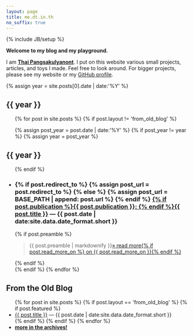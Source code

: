 ```yaml
---
layout: page
title: me.dt.in.th
no_suffix: true
---
```

{% include JB/setup %}

__Welcome to my blog and my playground.__

I am [__Thai Pangsakulyanont__](http://dt.in.th).
I put on this website various small projects, articles, and toys I made.
Feel free to look around.
For bigger projects,
please see my website or my [GitHub profile](http://dtinth.github.io).


{% assign year = site.posts[0].date | date:'%Y' %}

{{ year }}
---------

<ul class="posts">
{% for post in site.posts %}
{% if post.layout != 'from_old_blog' %}

{% assign post_year = post.date | date:'%Y' %}
{% if post_year != year %}
  {% assign year = post_year %}
  </ul><h2>{{ year }}</h2><ul class="posts">
{% endif %}

<li>
<h3>
{% if post.redirect_to %}
  {% assign post_url = post.redirect_to %}
{% else %}
  {% assign post_url = BASE_PATH | append: post.url %}
{% endif %}
<!-- {{ post.path }} -->
<a href="{{ post_url }}">{% if post.publication %}<span class="publication-name">{{ post.publication }}: </span>{% endif %}<span class="post-title">{{ post.title }}</span></a>
<span class="date"> — {{ post.date | date:site.data.date_format.short }}</span></h3>
{% if post.preamble %}
<BLOCKQUOTE class=me-preamble>{{ post.preamble | markdownify }}<a href="{{ post_url }}" class="read-more">&raquo; read more{% if post.read_more_on %} on {{ post.read_more_on }}{% endif %}</a></BLOCKQUOTE>
{% endif %}
</li>
{% endif %}
{% endfor %}
</ul>


From the Old Blog
-----------------

<ul>
{% for post in site.posts %}
{% if post.layout == 'from_old_blog' %}
{% if post.featured %}
<li>
<a href="{{ BASE_PATH }}{{ post.url }}">{{ post.title }}</a>
<span class="date"> — {{ post.date | date:site.data.date_format.short }}</span>
</li>
{% endif %}
{% endif %}
{% endfor %}
<li><strong><a href="{{ BASE_PATH }}/old/">more in the archives!</a></strong></li>
</ul>
